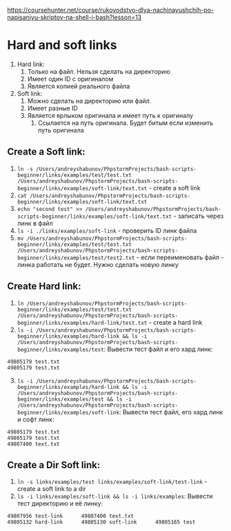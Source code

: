 https://coursehunter.net/course/rukovodstvo-dlya-nachinayushchih-po-napisaniyu-skriptov-na-shell-i-bash?lesson=13

# Hard and soft links
1. Hard link:
    1. Только на файл. Нельзя сделать на директорию
    2. Имеет один ID с оригиналом
    3. Является копией реального файла
2. Soft link:
    1. Можно сделать на директорию или файл.
    2. Имеет разные ID
    3. Является ярлыком оригинала и имеет путь к оригиналу
        1. Ссылается на путь оригинала. Будет битым если изменить путь оригинала

## Create a Soft link:
1. `ln -s /Users/andreyshabunov/PhpstormProjects/bash-scripts-beginner/links/examples/test/test.txt /Users/andreyshabunov/PhpstormProjects/bash-scripts-beginner/links/examples/soft-link/text.txt` - create a soft link
2. `cat /Users/andreyshabunov/PhpstormProjects/bash-scripts-beginner/links/examples/soft-link/text.txt`
3. `echo "second test" >> /Users/andreyshabunov/PhpstormProjects/bash-scripts-beginner/links/examples/soft-link/text.txt` - записать через линк в файл
4. `ls -i ./links/examples/soft-link` - проверить ID линк файла
5. `mv /Users/andreyshabunov/PhpstormProjects/bash-scripts-beginner/links/examples/test/test.txt /Users/andreyshabunov/PhpstormProjects/bash-scripts-beginner/links/examples/test/test2.txt` - если переименовать файл - линка работать не будет. Нужно сделать новую линку

## Create Hard link:
1. `ln /Users/andreyshabunov/PhpstormProjects/bash-scripts-beginner/links/examples/test/test.txt /Users/andreyshabunov/PhpstormProjects/bash-scripts-beginner/links/examples/hard-link/test.txt` - create a hard link
2. `ls -i /Users/andreyshabunov/PhpstormProjects/bash-scripts-beginner/links/examples/hard-link && ls -i /Users/andreyshabunov/PhpstormProjects/bash-scripts-beginner/links/examples/test`:
Вывести тест файл и его хард линк:
```
49805179 test.txt
49805179 test.txt
```
3. `ls -i /Users/andreyshabunov/PhpstormProjects/bash-scripts-beginner/links/examples/hard-link && ls -i /Users/andreyshabunov/PhpstormProjects/bash-scripts-beginner/links/examples/test && ls -i /Users/andreyshabunov/PhpstormProjects/bash-scripts-beginner/links/examples/soft-link`:
Вывести тест файл, его хард линк и софт линк:
```
49805179 test.txt
49805179 test.txt
49807400 text.txt
```

## Create a Dir Soft link:
1. `ln -s links/examples/test links/examples/soft-link/test-link` - create a soft link to a dir
2. `ls -i links/examples/soft-link && ls -i links/examples`:
Вывести тест директорию и её линку:
```
49807956 test-link      49807400 text.txt
49805132 hard-link      49805130 soft-link      49805165 test
```
